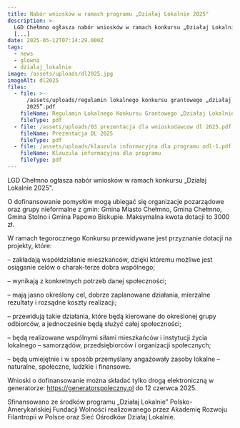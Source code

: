 ```yaml
---
title: Nabór wniosków w ramach programu „Działaj Lokalnie 2025"
description: >-
  LGD Chełmno ogłasza nabór wniosków w ramach konkursu „Działaj Lokalnie 2025"
  [...]
date: 2025-05-12T07:14:29.000Z
tags:
  - news
  - glowna
  - dzialaj_lokalnie
image: /assets/uploads/dl2025.jpg
imageAlt: dl2025
files:
  - file: >-
      /assets/uploads/regulamin lokalnego konkursu grantowego „działaj lokalnie
      2025”.pdf
    fileName: Regulamin Lokalnego Konkursu Grantowego „Działaj Lokalnie 2025”
    fileType: pdf
  - file: /assets/uploads/03 prezentacja dla wnioskodawcow dl 2025.pdf
    fileName: Prezentacja DL 2025
    fileType: pdf
  - file: /assets/uploads/klauzula informacyjna dla programu odl-1.pdf
    fileName: Klauzula informacyjna dla programu
    fileType: pdf
---
```

LGD Chełmno ogłasza nabór wniosków w ramach konkursu „Działaj Lokalnie 2025".

O dofinansowanie pomysłów mogą ubiegać się organizacje pozarządowe oraz grupy nieformalne z gmin: Gmina Miasto Chełmno, Gmina Chełmno, Gmina Stolno i Gmina Papowo Biskupie. Maksymalna kwota dotacji to 3000 zł.

W ramach tegorocznego Konkursu przewidywane jest przyznanie dotacji na projekty, które:

– zakładają współdziałanie mieszkańców, dzięki któremu możliwe jest osiąganie celów o charak-terze dobra wspólnego;

– wynikają z konkretnych potrzeb danej społeczności;

– mają jasno określony cel, dobrze zaplanowane działania, mierzalne rezultaty i rozsądne koszty realizacji;

– przewidują takie działania, które będą kierowane do określonej grupy odbiorców, a jednocześnie będą służyć całej społeczności;

– będą realizowane wspólnymi siłami mieszkańców i instytucji życia lokalnego – samorządów, przedsiębiorców i organizacji społecznych;

– będą umiejętnie i w sposób przemyślany angażowały zasoby lokalne – naturalne, społeczne, ludzkie i finansowe.

Wnioski o dofinansowanie można składać tylko drogą elektroniczną w generatorze: https://generatorspoleczny.pl do 12 czerwca 2025.



Sfinansowano ze środków programu „Działaj Lokalnie” Polsko-Amerykańskiej Fundacji Wolności realizowanego przez Akademię Rozwoju Filantropii w Polsce oraz Sieć Ośrodków Działaj Lokalnie.
